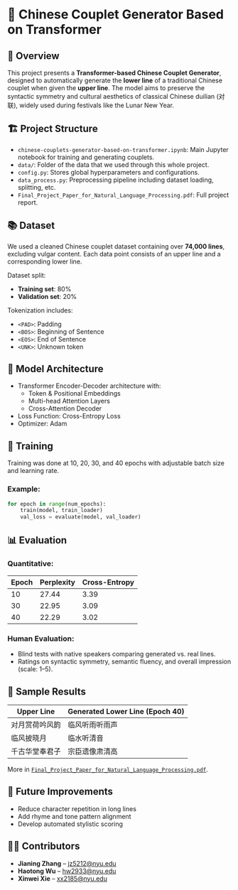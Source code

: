 # 🧾 Chinese Couplet Generator Based on Transformer

## 🧠 Overview

This project presents a **Transformer-based Chinese Couplet Generator**, designed to automatically generate the **lower line** of a traditional Chinese couplet when given the **upper line**. The model aims to preserve the syntactic symmetry and cultural aesthetics of classical Chinese duilian (对联), widely used during festivals like the Lunar New Year.

## 🏗️ Project Structure

- `chinese-couplets-generator-based-on-transformer.ipynb`: Main Jupyter notebook for training and generating couplets.
- `data/`: Folder of the data that we used through this whole project.
- `config.py`: Stores global hyperparameters and configurations.
- `data_process.py`: Preprocessing pipeline including dataset loading, splitting, etc.
- `Final_Project_Paper_for_Natural_Language_Processing.pdf`: Full project report.

## 📚 Dataset

We used a cleaned Chinese couplet dataset containing over **74,000 lines**, excluding vulgar content. Each data point consists of an upper line and a corresponding lower line.

Dataset split:
- **Training set**: 80%
- **Validation set**: 20%

Tokenization includes:
- `<PAD>`: Padding
- `<BOS>`: Beginning of Sentence
- `<EOS>`: End of Sentence
- `<UNK>`: Unknown token

## 🧠 Model Architecture

- Transformer Encoder-Decoder architecture with:
  - Token & Positional Embeddings
  - Multi-head Attention Layers
  - Cross-Attention Decoder
- Loss Function: Cross-Entropy Loss
- Optimizer: Adam

## 🚀 Training

Training was done at 10, 20, 30, and 40 epochs with adjustable batch size and learning rate.

### Example:
```python
for epoch in range(num_epochs):
    train(model, train_loader)
    val_loss = evaluate(model, val_loader)
```

## 📊 Evaluation

### Quantitative:
| Epoch | Perplexity | Cross-Entropy |
|-------|------------|----------------|
| 10    | 27.44      | 3.39           |
| 30    | 22.95      | 3.09           |
| 40    | 22.29      | 3.02           |

### Human Evaluation:
- Blind tests with native speakers comparing generated vs. real lines.
- Ratings on syntactic symmetry, semantic fluency, and overall impression (scale: 1–5).

## 🌟 Sample Results

| Upper Line | Generated Lower Line (Epoch 40) |
|------------|---------------------------------|
| 对月赏荷吟风韵 | 临风听雨听雨声 |
| 临风披晓月 | 临水听清音 |
| 千古华堂奉君子 | 宗臣遗像肃清高 |

More in [`Final_Project_Paper_for_Natural_Language_Processing.pdf`](./Final_Project_Paper_for_Natural_Language_Processing.pdf).

## 🔮 Future Improvements

- Reduce character repetition in long lines
- Add rhyme and tone pattern alignment
- Develop automated stylistic scoring

## 👨‍💻 Contributors

- **Jianing Zhang** – jz5212@nyu.edu  
- **Haotong Wu** – hw2933@nyu.edu  
- **Xinwei Xie** – xx2185@nyu.edu
